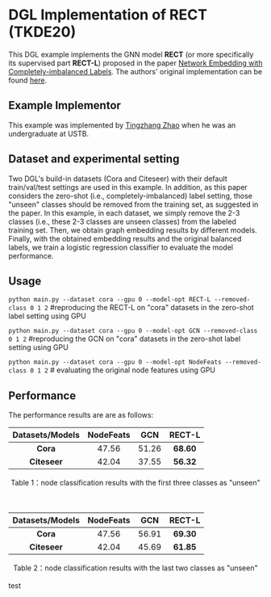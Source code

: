 # **DGL Implementation of RECT (TKDE20)**

This DGL example implements the GNN model **RECT** (or more specifically its supervised part **RECT-L**) proposed in the paper [Network Embedding with Completely-imbalanced Labels](https://ieeexplore.ieee.org/document/8979355). The authors' original implementation can be found [here](https://github.com/zhengwang100/RECT).

## Example Implementor

This example was implemented by [Tingzhang Zhao](https://github.com/Fizyhsp) when he was an undergraduate at USTB.

## **Dataset and experimental setting**

Two DGL's build-in datasets (Cora and Citeseer) with their default train/val/test settings are used in this example. In addition, as this paper considers the zero-shot (i.e., completely-imbalanced) label setting, those "unseen" classes should be removed from the training set, as suggested in the paper. In this example, in each dataset, we simply remove the 2-3 classes (i.e., these 2-3 classes are unseen classes) from the labeled training set. Then, we obtain graph embedding results by different models. Finally, with the obtained embedding results and the original balanced labels, we train a logistic regression classifier to evaluate the model performance.



## **Usage** 

`python main.py --dataset cora --gpu 0 --model-opt RECT-L --removed-class 0 1 2` #reproducing the RECT-L on "cora" datasets in the zero-shot label setting using GPU

`python main.py --dataset cora --gpu 0 --model-opt GCN --removed-class 0 1 2` #reproducing the GCN on "cora" datasets in the zero-shot label setting using GPU

`python main.py --dataset cora --gpu 0 --model-opt NodeFeats --removed-class 0 1 2` # evaluating the original node features using GPU



## **Performance**

The performance results are are as follows:

| **Datasets/Models** | **NodeFeats** | **GCN** | **RECT-L** |
| :-----------------: | :-----------: | :-----: | :--------: |
|      **Cora**       |     47.56     |  51.26  | **68.60**  |
|    **Citeseer**     |     42.04     |  37.55  | **56.32**  |

<center>Table 1：node classification results with the first three classes as "unseen"</center>
<br/><br/>


| **Datasets/Models** | **NodeFeats** | **GCN** | **RECT-L** |
| :-----------------: | :-----------: | :-----: | :--------: |
|      **Cora**       |     47.56     |  56.91  | **69.30**  |
|    **Citeseer**     |     42.04     |  45.69  | **61.85**  |

<center>Table 2：node classification results with the last two classes as "unseen"</center>
<br/>
test
